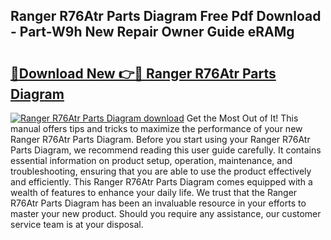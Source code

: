 ## Ranger R76Atr Parts Diagram Free Pdf Download - Part-W9h New Repair Owner Guide eRAMg

# <h2><a href="http://dfq202.blite.top/?on=Ranger+R76Atr+Parts+Diagram">🔗Download New 👉🔴 Ranger R76Atr Parts Diagram</a></h2>

[![Ranger R76Atr Parts Diagram download](https://i.imgur.com/lujVjoI.png)](http://dfq202.blite.top/?on=Ranger+R76Atr+Parts+Diagram)
Get the Most Out of It! This manual offers tips and tricks to maximize the performance of your new Ranger R76Atr Parts Diagram. Before you start using your Ranger R76Atr Parts Diagram, we recommend reading this user guide carefully. It contains essential information on product setup, operation, maintenance, and troubleshooting, ensuring that you are able to use the product effectively and efficiently. This Ranger R76Atr Parts Diagram comes equipped with a wealth of features to enhance your daily life. We trust that the Ranger R76Atr Parts Diagram has been an invaluable resource in your efforts to master your new product. Should you require any assistance, our customer service team is at your disposal.
